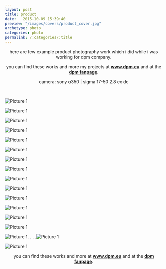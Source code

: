 ```yaml
---
layout: post
title: product
date:   2015-10-09 15:39:40
preview: "/images/covers/product_cover.jpg"
archetype: photo
categories: photo
permalink: /:categories/:title
---
```


<center>
here are few example product photography work which i did while i was working for dpm company.
<p>you can find these works and more my projects at <a href="https://dpm.eu/"><b>www.dpm.eu</b></a> and at the <a href="https://fb.watch/bbuX4ocjuX/"><b>dpm fanpage</b></a>.</P>
<p>camera: sony α350 | sigma 17-50 2.8 ex dc</p>
</center>
<p>&nbsp;</p>

![Picture 1](\images\photos\product\1.jpg)

![Picture 1](\images\photos\product\2.jpg)

![Picture 1](\images\photos\product\3.jpg)

![Picture 1](\images\photos\product\4.jpg)

![Picture 1](\images\photos\product\5.jpg)

![Picture 1](\images\photos\product\6.jpg)

![Picture 1](\images\photos\product\7.gif)

![Picture 1](\images\photos\product\8.gif)

![Picture 1](\images\photos\product\9.jpg)

![Picture 1](\images\photos\product\10.jpg)

![Picture 1](\images\photos\product\11.jpg)

![Picture 1](\images\photos\product\12.jpg)

![Picture 1](\images\photos\product\13.jpg)

![Picture 1](\images\photos\product\14.gif)

<!-- ![Picture 1](\images\photos\product\15.jpg) -->

<!-- ![Picture 1](\images\photos\product\16.jpg) -->

![Picture 1](\images\photos\product\17.gif). . . .![Picture 1](\images\photos\product\18.gif)

![Picture 1](\images\photos\product\19.jpg)

<center>
you can find these works and more at <a href="https://dpm.eu/"><b>www.dpm.eu</b></a> and at the <a href="https://fb.watch/bbuX4ocjuX/"><b>dpm fanpage</b></a>.
</center>
